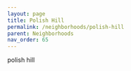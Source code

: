 ```yaml
---
layout: page
title: Polish Hill
permalink: /neighborhoods/polish-hill
parent: Neighborhoods
nav_order: 65
---
```


polish hill